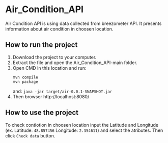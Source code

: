 # Air_Condition_API

Air Condition API is using data collected from breezometer API. It presents information about air condition in choosen location. 

## How to run the project

1. Download the project to your computer. 
2. Extract the file and open the Air_Condition_API-main folder.
3. Open CMD in this location and run:
      ```
      mvn compile
      mvn package 
      ```
   and:
      ` java -jar target/air-0.0.1-SNAPSHOT.jar `
4. Then browser http://localhost:8080/

## How to use the project

To check contiotion in choosen location input the Latitude and Longitude (ex. Latitude: ` 48.857456 ` Longitude: ` 2.354611 `) and select the atributes. Then click ` Check data ` button.
